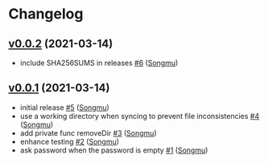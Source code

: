 # Changelog

## [v0.0.2](https://github.com/natureglobal/sftpsync/compare/v0.0.1...v0.0.2) (2021-03-14)

* include SHA256SUMS in releases [#6](https://github.com/natureglobal/sftpsync/pull/6) ([Songmu](https://github.com/Songmu))

## [v0.0.1](https://github.com/natureglobal/sftpsync/compare/991178dbbdb2...v0.0.1) (2021-03-14)

* initial release [#5](https://github.com/natureglobal/sftpsync/pull/5) ([Songmu](https://github.com/Songmu))
* use a working directory when syncing to prevent file inconsistencies [#4](https://github.com/natureglobal/sftpsync/pull/4) ([Songmu](https://github.com/Songmu))
* add private func removeDir [#3](https://github.com/natureglobal/sftpsync/pull/3) ([Songmu](https://github.com/Songmu))
* enhance testing [#2](https://github.com/natureglobal/sftpsync/pull/2) ([Songmu](https://github.com/Songmu))
* ask password when the password is empty [#1](https://github.com/natureglobal/sftpsync/pull/1) ([Songmu](https://github.com/Songmu))
